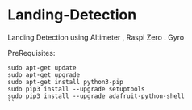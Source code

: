 # Landing-Detection
Landing Detection using Altimeter , Raspi Zero . Gyro

PreRequisites:
```
sudo apt-get update
sudo apt-get upgrade
sudo apt-get install python3-pip
sudo pip3 install --upgrade setuptools
sudo pip3 install --upgrade adafruit-python-shell
``
